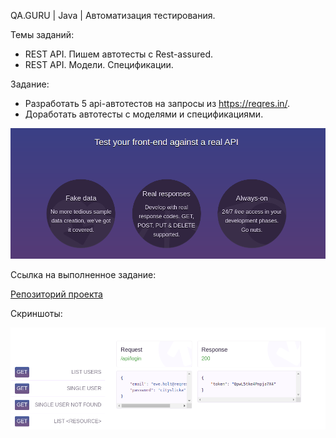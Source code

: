QA.GURU | Java | Автоматизация тестирования.

Темы заданий:
* REST API. Пишем автотесты с Rest-assured.
* REST API. Модели. Спецификации.

Задание:
* Разработать 5 api-автотестов на запросы из https://reqres.in/.
* Доработать автотесты с моделями и спецификациями.

<p align="center">
<img title="Reqres.in service 2" src="images/reqresin 1.png">
</p>

Ссылка на выполненное задание:

<a target="_blank" href="https://github.com/AntoninaZhegalova/reqresin/tree/main/src/test/java/">Репозиторий проекта</a>

Скриншоты:
<p align="center"> <img title="Reqres.in service 1" src="images/reqresin 2.png">
</p>


